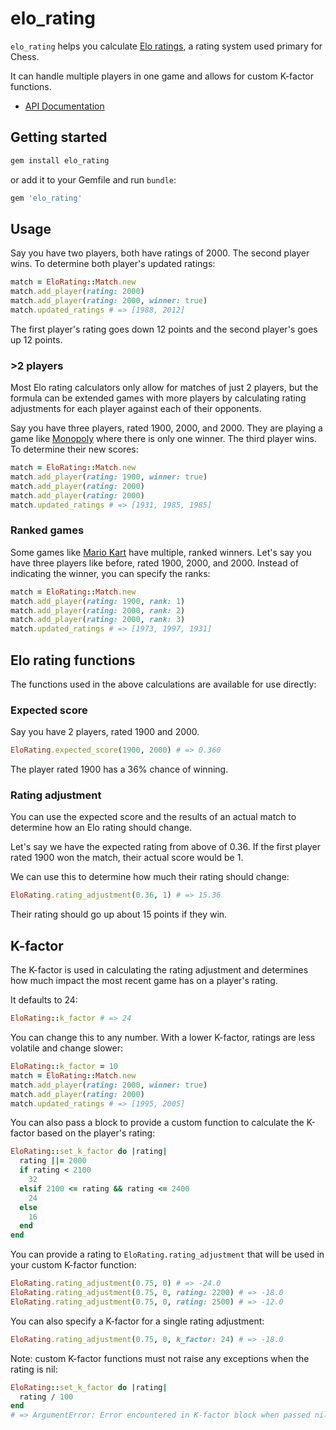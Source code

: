 # elo_rating

`elo_rating` helps you calculate [Elo ratings](https://en.wikipedia.org/wiki/Elo_rating_system), a rating system used primary for Chess.

It can handle multiple players in one game and allows for custom K-factor functions.

- [API Documentation](https://mxhold.github.io/elo_rating/doc/)

## Getting started

```ruby
gem install elo_rating
```

or add it to your Gemfile and run `bundle`:

```ruby
gem 'elo_rating'
```

## Usage

Say you have two players, both have ratings of 2000. The second player wins. To
determine both player's updated ratings:


```ruby
match = EloRating::Match.new
match.add_player(rating: 2000)
match.add_player(rating: 2000, winner: true)
match.updated_ratings # => [1988, 2012]
```

The first player's rating goes down 12 points and the second player's goes up 12 points.

### >2 players

Most Elo rating calculators only allow for matches of just 2 players, but the
formula can be extended games with more players by calculating rating adjustments
for each player against each of their opponents.

Say you have three players, rated 1900, 2000, and 2000. They are playing a game
like [Monopoly](https://en.wikipedia.org/wiki/Monopoly_(game)) where there is
only one winner. The third player wins.
To determine their new scores:

```ruby
match = EloRating::Match.new
match.add_player(rating: 1900, winner: true)
match.add_player(rating: 2000)
match.add_player(rating: 2000)
match.updated_ratings # => [1931, 1985, 1985]
```

### Ranked games

Some games like [Mario Kart](https://en.wikipedia.org/wiki/Mario_Kart) have
multiple, ranked winners. Let's say you have three players like before, rated
1900, 2000, and 2000. Instead of indicating the winner, you can specify the
ranks:

```ruby
match = EloRating::Match.new
match.add_player(rating: 1900, rank: 1)
match.add_player(rating: 2000, rank: 2)
match.add_player(rating: 2000, rank: 3)
match.updated_ratings # => [1973, 1997, 1931]
```

## Elo rating functions

The functions used in the above calculations are available for use directly:

### Expected score

Say you have 2 players, rated 1900 and 2000.

```ruby
EloRating.expected_score(1900, 2000) # => 0.360
```

The player rated 1900 has a 36% chance of winning.

### Rating adjustment

You can use the expected score and the results of an actual match to determine
how an Elo rating should change.

Let's say we have the expected rating from above of 0.36. If the first player rated 1900 won the match, their actual score would be 1.

We can use this to determine how much their rating should change:

```ruby
EloRating.rating_adjustment(0.36, 1) # => 15.36
```

Their rating should go up about 15 points if they win.

## K-factor

The K-factor is used in calculating the rating adjustment and determines how much impact the most recent game has on a player's rating.

It defaults to 24:

```ruby
EloRating::k_factor # => 24
```

You can change this to any number. With a lower K-factor, ratings are less volatile and change slower:

```ruby
EloRating::k_factor = 10
match = EloRating::Match.new
match.add_player(rating: 2000, winner: true)
match.add_player(rating: 2000)
match.updated_ratings # => [1995, 2005]
```

You can also pass a block to provide a custom function to calculate the K-factor
based on the player's rating:

```ruby
EloRating::set_k_factor do |rating|
  rating ||= 2000
  if rating < 2100
    32
  elsif 2100 <= rating && rating <= 2400
    24
  else
    16
  end
end
```

You can provide a rating to `EloRating.rating_adjustment` that will be used in
your custom K-factor function:

```ruby
EloRating.rating_adjustment(0.75, 0) # => -24.0
EloRating.rating_adjustment(0.75, 0, rating: 2200) # => -18.0
EloRating.rating_adjustment(0.75, 0, rating: 2500) # => -12.0
```

You can also specify a K-factor for a single rating adjustment:

```ruby
EloRating.rating_adjustment(0.75, 0, k_factor: 24) # => -18.0
```

Note: custom K-factor functions must not raise any exceptions when the rating is nil:

```ruby
EloRating::set_k_factor do |rating|
  rating / 100
end
# => ArgumentError: Error encountered in K-factor block when passed nil rating: undefined method `/' for nil:NilClass
```
